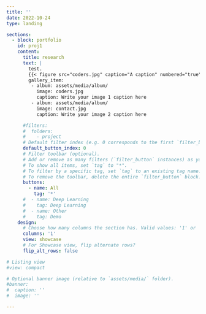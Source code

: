 ```yaml
---
title: ''
date: 2022-10-24
type: landing

sections:
  - block: portfolio
    id: proj1
    content:
      title: research
      text: |
        test.
        {{< figure src="coders.jpg" caption="A caption" numbered="true" >}}
        gallery_item:
         - album: assets/media/album/
           image: coders.jpg
           caption: Write your image 1 caption here
         - album: assets/media/album/
           image: contact.jpg
           caption: Write your image 2 caption here

      #filters:
      #  folders:
      #    - project
      # Default filter index (e.g. 0 corresponds to the first `filter_button` instance below).
      default_button_index: 0
      # Filter toolbar (optional).
      # Add or remove as many filters (`filter_button` instances) as you like.
      # To show all items, set `tag` to "*".
      # To filter by a specific tag, set `tag` to an existing tag name.
      # To remove the toolbar, delete the entire `filter_button` block.
      buttons:
        - name: All
          tag: '*'
      #  - name: Deep Learning
      #    tag: Deep Learning
      #  - name: Other
      #    tag: Demo
    design:
      # Choose how many columns the section has. Valid values: '1' or '2'.
      columns: '1'
      view: showcase
      # For Showcase view, flip alternate rows?
      flip_alt_rows: false

# Listing view
#view: compact

# Optional banner image (relative to `assets/media/` folder).
#banner:
#  caption: ''
#  image: ''

---
```

